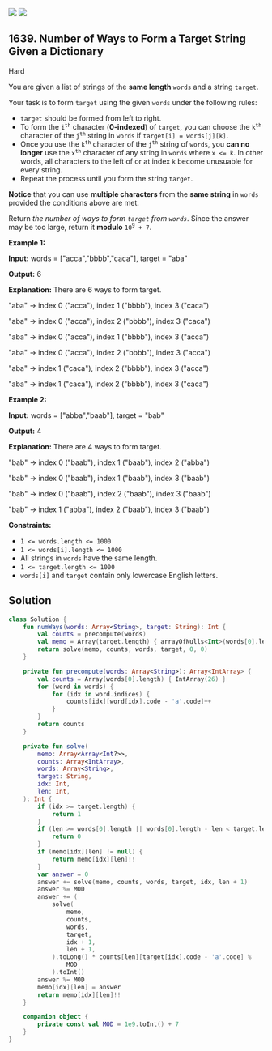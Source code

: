 [![](https://img.shields.io/github/stars/javadev/LeetCode-in-Kotlin?label=Stars&style=flat-square)](https://github.com/javadev/LeetCode-in-Kotlin)
[![](https://img.shields.io/github/forks/javadev/LeetCode-in-Kotlin?label=Fork%20me%20on%20GitHub%20&style=flat-square)](https://github.com/javadev/LeetCode-in-Kotlin/fork)

## 1639\. Number of Ways to Form a Target String Given a Dictionary

Hard

You are given a list of strings of the **same length** `words` and a string `target`.

Your task is to form `target` using the given `words` under the following rules:

*   `target` should be formed from left to right.
*   To form the <code>i<sup>th</sup></code> character (**0-indexed**) of `target`, you can choose the <code>k<sup>th</sup></code> character of the <code>j<sup>th</sup></code> string in `words` if `target[i] = words[j][k]`.
*   Once you use the <code>k<sup>th</sup></code> character of the <code>j<sup>th</sup></code> string of `words`, you **can no longer** use the <code>x<sup>th</sup></code> character of any string in `words` where `x <= k`. In other words, all characters to the left of or at index `k` become unusuable for every string.
*   Repeat the process until you form the string `target`.

**Notice** that you can use **multiple characters** from the **same string** in `words` provided the conditions above are met.

Return _the number of ways to form `target` from `words`_. Since the answer may be too large, return it **modulo** <code>10<sup>9</sup> + 7</code>.

**Example 1:**

**Input:** words = ["acca","bbbb","caca"], target = "aba"

**Output:** 6

**Explanation:** There are 6 ways to form target. 

"aba" -> index 0 ("acca"), index 1 ("bbbb"), index 3 ("caca") 

"aba" -> index 0 ("acca"), index 2 ("bbbb"), index 3 ("caca") 

"aba" -> index 0 ("acca"), index 1 ("bbbb"), index 3 ("acca") 

"aba" -> index 0 ("acca"), index 2 ("bbbb"), index 3 ("acca") 

"aba" -> index 1 ("caca"), index 2 ("bbbb"), index 3 ("acca") 

"aba" -> index 1 ("caca"), index 2 ("bbbb"), index 3 ("caca")

**Example 2:**

**Input:** words = ["abba","baab"], target = "bab"

**Output:** 4

**Explanation:** There are 4 ways to form target. 

"bab" -> index 0 ("baab"), index 1 ("baab"), index 2 ("abba") 

"bab" -> index 0 ("baab"), index 1 ("baab"), index 3 ("baab") 

"bab" -> index 0 ("baab"), index 2 ("baab"), index 3 ("baab") 

"bab" -> index 1 ("abba"), index 2 ("baab"), index 3 ("baab")

**Constraints:**

*   `1 <= words.length <= 1000`
*   `1 <= words[i].length <= 1000`
*   All strings in `words` have the same length.
*   `1 <= target.length <= 1000`
*   `words[i]` and `target` contain only lowercase English letters.

## Solution

```kotlin
class Solution {
    fun numWays(words: Array<String>, target: String): Int {
        val counts = precompute(words)
        val memo = Array(target.length) { arrayOfNulls<Int>(words[0].length) }
        return solve(memo, counts, words, target, 0, 0)
    }

    private fun precompute(words: Array<String>): Array<IntArray> {
        val counts = Array(words[0].length) { IntArray(26) }
        for (word in words) {
            for (idx in word.indices) {
                counts[idx][word[idx].code - 'a'.code]++
            }
        }
        return counts
    }

    private fun solve(
        memo: Array<Array<Int?>>,
        counts: Array<IntArray>,
        words: Array<String>,
        target: String,
        idx: Int,
        len: Int,
    ): Int {
        if (idx >= target.length) {
            return 1
        }
        if (len >= words[0].length || words[0].length - len < target.length - idx) {
            return 0
        }
        if (memo[idx][len] != null) {
            return memo[idx][len]!!
        }
        var answer = 0
        answer += solve(memo, counts, words, target, idx, len + 1)
        answer %= MOD
        answer += (
            solve(
                memo,
                counts,
                words,
                target,
                idx + 1,
                len + 1,
            ).toLong() * counts[len][target[idx].code - 'a'.code] %
                MOD
            ).toInt()
        answer %= MOD
        memo[idx][len] = answer
        return memo[idx][len]!!
    }

    companion object {
        private const val MOD = 1e9.toInt() + 7
    }
}
```